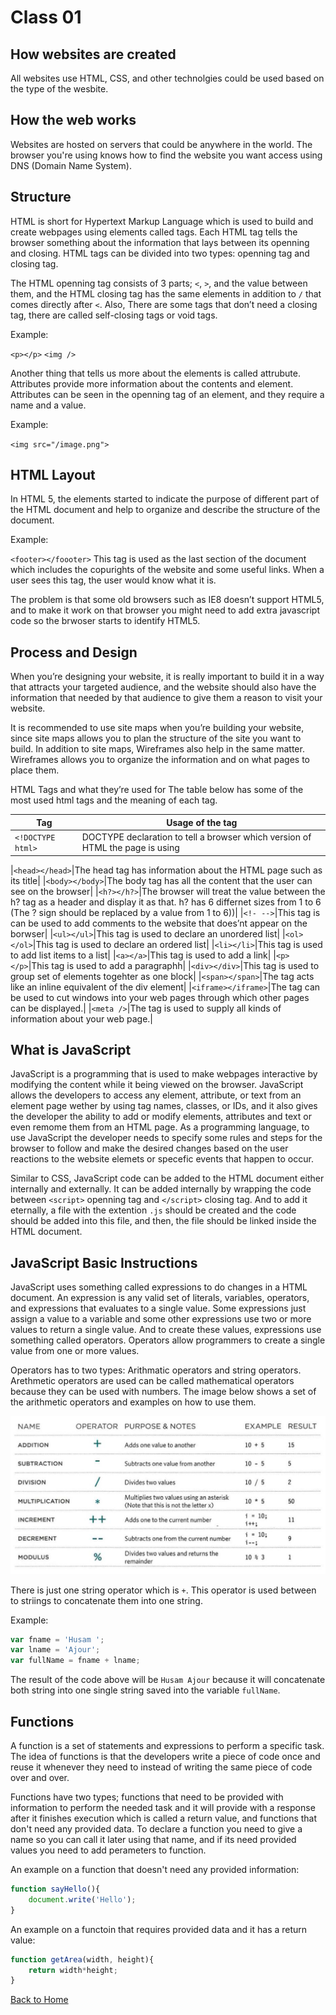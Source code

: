 # Class 01

## How websites are created

All websites use HTML, CSS, and other technolgies could be used based on the type of the wesbite.

## How the web works

Websites are hosted on servers that could be anywhere in the world. The browser you're using knows how to find the website you want access using DNS (Domain Name System).

## Structure

HTML is short for Hypertext Markup Language which is used to build and create webpages using elements called tags. Each HTML tag tells the browser something about the information that lays between its openning and closing. HTML tags can be divided into two types: openning tag and closing tag.

The HTML openning tag consists of 3 parts; `<`, `>`, and the value between them, and the HTML closing tag has the same elements in addition to `/` that comes directly after `<`. Also, There are some tags that don’t need a closing tag, there are called self-closing tags or void tags.

Example:

`<p></p>` `<img />`

Another thing that tells us more about the elements is called attrubute. Attributes provide more information about the contents and element. Attributes can be seen in the openning tag of an element, and they require a name and a value.

Example:

`<img src="/image.png">`

## HTML Layout

In HTML 5, the elements started to indicate the purpose of different part of the HTML document and help to organize and describe the structure of the document.

Example:

`<footer></foooter>` This tag is used as the last section of the document which includes the copurights of the website and some useful links. When a user sees this tag, the user would know what it is.

The problem is that some old browsers such as IE8 doesn’t support HTML5, and to make it work on that browser you might need to add extra javascript code so the brwoser starts to identify HTML5.

## Process and Design

When you’re designing your website, it is really important to build it in a way that attracts your targeted audience, and the website should also have the information that needed by that audience to give them a reason to visit your website.

It is recommended to use site maps when you’re building your website, since site maps allows you to plan the structure of the site you want to build. In addition to site maps, Wireframes also help in the same matter. Wireframes allows you to organize the information and on what pages to place them.

HTML Tags and what they’re used for
The table below has some of the most used html tags and the meaning of each tag.

|Tag|Usage of the tag|
|---|---|
|`<!DOCTYPE html>`|DOCTYPE declaration to tell a browser which version of HTML the page is using|

|`<head></head>`|The head tag has information about the HTML page such as its title|
|`<body></body>`|The body tag has all the content that the user can see on the browser|
|`<h?></h?>`|The browser will treat the value between the h? tag as a header and display it as that. h? has 6 differnet sizes from 1 to 6 (The ? sign should be replaced by a value from 1 to 6))|
|`<!- -->`|This tag is can be used to add comments to the website that does’nt appear on the borwser|
|`<ul></ul>`|This tag is used to declare an unordered list|
|`<ol></ol>`|This tag is used to declare an ordered list|
|`<li></li>`|This tag is used to add list items to a list|
|`<a></a>`|This tag is used to add a link|
|`<p></p>`|This tag is used to add a paragraphh|
|`<div></div>`|This tag is used to group set of elements togehter as one block|
|`<span></span>`|The tag acts like an inline equivalent of the div element|
|`<iframe></iframe>`|The tag can be used to cut windows into your web pages through which other pages can be displayed.|
|`<meta />`|The tag is used to supply all kinds of information about your web page.|

## What is JavaScript

JavaScript is a programming that is used to make webpages interactive by modifying the content while it being viewed on the browser. JavaScript allows the developers to access any element, attribute, or text from an element page wether by using tag names, classes, or IDs, and it also gives the developer the ability to add or modify elements, attributes and text or even remome them from an HTML page.
As a programming language, to use JavaScript the developer needs to specify some rules and steps for the browser to follow and make the desired changes based on the user reactions to the website elemets or specefic events that happen to occur.

Similar to CSS, JavaScript code can be added to the HTML document either internally and externally. It can be added internally by wrapping the code between `<script>` openning tag and `</script>` closing tag. And to add it eternally, a file with the extention `.js` should be created and the code should be added into this file, and then, the file should be linked inside the HTML document.

## JavaScript Basic Instructions

JavaScript uses something called expressions to do changes in a HTML document. An expression is any valid set of literals, variables, operators, and expressions that evaluates to a single value. Some expressions just assign a value to a variable and some other expressions use two or more values to return a single value. And to create these values, expressions use something called operators. Operators allow programmers to create a single value from one or more values.

Operators has to two types: Arithmatic operators and string operators. Arethmetic operators are used can be called mathematical operators because they can be used with numbers. The image below shows a set of the arithmetic operators and examples on how to use them.

![Arithmetic Operators](images/arithmetic.PNG)

There is just one string operator which is `+`. This operator is used between to striings to concatenate them into one string.

Example:

```javascript
var fname = 'Husam ';
var lname = 'Ajour';
var fullName = fname + lname;
```

The result of the code above will be `Husam Ajour` because it will concatenate both string into one single string saved into the variable `fullName`.

## Functions

A function is a set of statements and expressions to perform a specific task. The idea of functions is that the developers write a piece of code once and reuse it whenever they need to instead of writing the same piece of code over and over.

Functions have two types; functions that need to be provided with information to perform the needed task and it will provide with a response after it finishes execution which is called a return value, and functions that don't need any provided data. To declare a function you need to give a name so you can call it later using that name, and if its need provided values you need to add perameters to function.

An example on a function that doesn't need any provided information:

```javascript
function sayHello(){
    document.write('Hello');
}
```

An example on a functoin that requires provided data and it has a return value:

```javascript
function getArea(width, height){
    return width*height;
}
```

[Back to Home](README.md)
